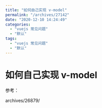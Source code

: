 ```yaml
---
title: "如何自己实现 v-model"
permalink: "/archives/27142"
date: "2020-12-10 14:24:49"
categories: 
  - "vuejs 常见问题"
  - "默认"
tags: 
  - "vuejs 常见问题"
  - "默认"
---
```


# 如何自己实现 v-model

参考：

archives/26879/
